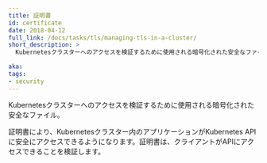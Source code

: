 ```yaml
---
title: 証明書
id: certificate
date: 2018-04-12
full_link: /docs/tasks/tls/managing-tls-in-a-cluster/
short_description: >
  Kubernetesクラスターへのアクセスを検証するために使用される暗号化された安全なファイル。

aka: 
tags:
- security
---
```

 Kubernetesクラスターへのアクセスを検証するために使用される暗号化された安全なファイル。
 
<!--more--> 

証明書により、Kubernetesクラスター内のアプリケーションがKubernetes APIに安全にアクセスできるようになります。証明書は、クライアントがAPIにアクセスできることを検証します。
